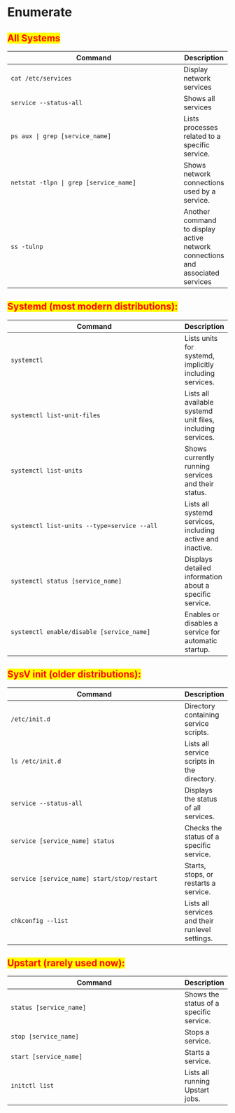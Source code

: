 # Enumerate

## <mark style="color:red;">All Systems</mark>

<table data-header-hidden data-full-width="true"><thead><tr><th width="454">Command</th><th>Description</th></tr></thead><tbody><tr><td><code>cat /etc/services</code></td><td>Display network services</td></tr><tr><td><code>service --status-all</code></td><td>Shows all services</td></tr><tr><td><code>ps aux | grep [service_name]</code></td><td>Lists processes related to a specific service.</td></tr><tr><td><code>netstat -tlpn | grep [service_name]</code></td><td>Shows network connections used by a service.</td></tr><tr><td><code>ss -tulnp</code></td><td>Another command to display active network connections and associated services</td></tr></tbody></table>

## <mark style="color:red;">Systemd (most modern distributions):</mark>

<table data-header-hidden data-full-width="true"><thead><tr><th width="454">Command</th><th>Description</th></tr></thead><tbody><tr><td><code>systemctl</code></td><td>Lists units for systemd, implicitly including services.</td></tr><tr><td><code>systemctl list-unit-files</code></td><td>Lists all available systemd unit files, including services.</td></tr><tr><td><code>systemctl list-units</code></td><td>Shows currently running services and their status.</td></tr><tr><td><code>systemctl list-units --type=service --all</code></td><td>Lists all systemd services, including active and inactive.</td></tr><tr><td><code>systemctl status [service_name]</code></td><td>Displays detailed information about a specific service.</td></tr><tr><td><code>systemctl enable/disable [service_name]</code></td><td>Enables or disables a service for automatic startup.</td></tr></tbody></table>

## <mark style="color:red;">SysV init (older distributions):</mark>

<table data-header-hidden data-full-width="true"><thead><tr><th width="458">Command</th><th>Description</th></tr></thead><tbody><tr><td><code>/etc/init.d</code></td><td>Directory containing service scripts.</td></tr><tr><td><code>ls /etc/init.d</code></td><td>Lists all service scripts in the directory.</td></tr><tr><td><code>service --status-all</code></td><td>Displays the status of all services.</td></tr><tr><td><code>service [service_name] status</code></td><td>Checks the status of a specific service.</td></tr><tr><td><code>service [service_name] start/stop/restart</code></td><td>Starts, stops, or restarts a service.</td></tr><tr><td><code>chkconfig --list</code></td><td>Lists all services and their runlevel settings.</td></tr></tbody></table>

## <mark style="color:red;">Upstart (rarely used now):</mark>

<table data-header-hidden data-full-width="true"><thead><tr><th width="459">Command</th><th>Description</th></tr></thead><tbody><tr><td><code>status [service_name]</code></td><td>Shows the status of a specific service.</td></tr><tr><td><code>stop [service_name]</code></td><td>Stops a service.</td></tr><tr><td><code>start [service_name]</code></td><td>Starts a service.</td></tr><tr><td><code>initctl list</code></td><td>Lists all running Upstart jobs.</td></tr></tbody></table>

